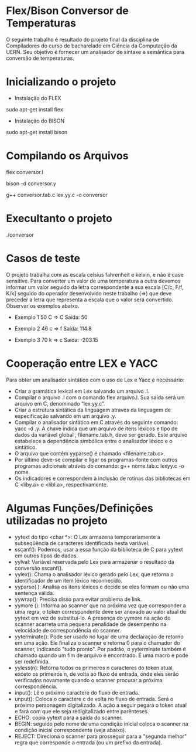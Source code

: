 # Flex/Bison Conversor de Temperaturas
O seguinte trabalho é resultado do projeto final da disciplina de Compiladores do curso de bacharelado em Ciência da Computação da UERN. Seu objetivo é fornecer um analisador de sintaxe e semântica para conversão de temperaturas.

# Inicializando o projeto 
- Instalação do FLEX

sudo apt-get install flex

- Instalação do BISON

sudo apt-get install bison

# Compilando os Arquivos 
flex conversor.l

bison -d conversor.y

g++ conversor.tab.c lex.yy.c -o conversor

# Execultanto o projeto
./conversor

# Casos de teste
O projeto trabalha com as escala celsius fahrenheit e kelvin, e não é case sensitive.
Para converter um valor de uma temperatura a outra devemos informar um valor seguido da letra correspondente a sua escala [C/c, F/f, K/k] seguido do operador desenvolvido neste trabalho (=>) que deve preceder a letra que representa a escala que o valor será convertido. Observar os exemplos abaixo.

- Exemplo 1
50 C => C
Saída: 50

- Exemplo 2
46 c => f
Saída: 114.8

- Exemplo 3
70 k => c
Saída: -203.15

# Cooperação entre LEX e YACC
Para obter um analisador sintático com o uso de Lex e Yacc é necessário:
- Criar a gramática lexical em Lex salvando um arquivo .l.
- Compilar o arquivo .l com o comando flex arquivo.l. Sua saída será um arquivo em C, denominado “lex.yy.c”.
- Criar a estrutura sintática da linguagem através da linguagem de especificação salvando em um arquivo .y.
- Compilar o analisador sintático em C através do seguinte comando: yacc -d <filename>.y. A chave <d> indica que um arquivo de itens léxicos e tipo de dados da variável global <yylval>, filename.tab.h, deve ser gerado. Este arquivo estabelece a dependência simbólica entre o analisador léxico e o sintático. 
- O arquivo que contém yyparse() é chamado <filename.tab.c>.
- Por último deve-se compilar e ligar os programas-fonte com outros programas adicionais através do comando: g++ nome.tab.c lexyy.c -o nome.
- Os indicadores <y> e <l> correspondem à inclusão de rotinas das bibliotecas em C <liby.a> e <libl.a>, respectivamente.

# Algumas Funções/Definições utilizadas no projeto
- yytext do tipo <char *>: O Lex armazena temporariamente a subseqüência de caracteres identificada nesta variável.
- sscanf(): Podemos, usar a essa função da biblioteca de C para yytext em outros tipos de dados.
- yylval: Variável reservada pelo Lex para armazenar o resultado da conversão sscanf().
- yylex(): Chama o analisador léxico gerado pelo Lex, que retorna o identificador de um item léxico reconhecido.
- yyparse( ): Analisa os itens léxicos e decide se eles formam ou não uma sentença válida.
- yywrap(): Precisa disso para evitar problema de link.
- yymore (): Informa ao scanner que na próxima vez que corresponder a uma regra, o token correspondente deve ser anexado ao valor atual de yytext em vez de substituí-lo. A presença do yymore na ação do scanner acarreta uma pequena penalidade de desempenho na velocidade de correspondência do scanner.
- yyterminate(): Pode ser usado no lugar de uma declaração de retorno em uma ação. Ele finaliza o scanner e retorna 0 para o chamador do scanner, indicando "tudo pronto". Por padrão, o yyterminate também é chamado quando um fim de arquivo é encontrado. É uma macro e pode ser redefinida.
- yyless(n): Retorna todos os primeiros n caracteres do token atual, exceto os primeiros n, de volta ao fluxo de entrada, onde eles serão verificados novamente quando o scanner procurar a próxima correspondência. 
- input(): Lê o próximo caractere do fluxo de entrada. 
- unput(): Coloca o caractere c de volta no fluxo de entrada. Será o próximo personagem digitalizado. A ação a seguir pegará o token atual e fará com que ele seja redigitalizado entre parênteses.
- ECHO: copia yytext para a saída do scanner.
- BEGIN: seguido pelo nome de uma condição inicial coloca o scanner na condição inicial correspondente (veja abaixo).
- REJECT: Direciona o scanner para prosseguir para a "segunda melhor" regra que corresponde a entrada (ou um prefixo da entrada).
